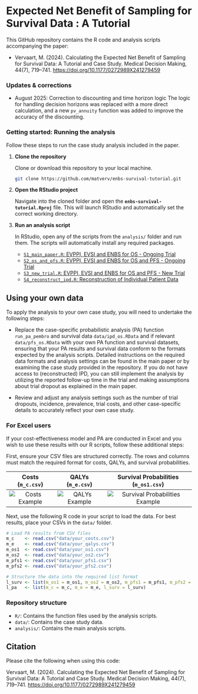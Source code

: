 # Expected Net Benefit of Sampling for Survival Data : A Tutorial
This GitHub repository contains the R code and analysis scripts accompanying the paper:
- Vervaart, M. (2024). Calculating the Expected Net Benefit of Sampling for Survival Data: A Tutorial and Case Study. Medical Decision Making, 44(7), 719–741. https://doi.org/10.1177/0272989X241279459

### Updates & corrections
- August 2025: Correction to discounting and time horizon logic
  The logic for handling decision horizons was replaced with a more direct calculation, and a new `pv_annuity` function was added to improve the accuracy of the discounting.


### Getting started: Running the analysis

Follow these steps to run the case study analysis included in the paper.

1.  **Clone the repository**

    Clone or download this repository to your local machine.
    ```bash
    git clone https://github.com/matverv/enbs-survival-tutorial.git
    ```

2.  **Open the RStudio project**

    Navigate into the cloned folder and open the **`enbs-survival-tutorial.Rproj`** file. This will launch RStudio and automatically set the correct working directory.

3.  **Run an analysis script**

    In RStudio, open any of the scripts from the `analysis/` folder and run them. The scripts will automatically install any required packages.

    - [`S1_main_paper.R`: EVPPI, EVSI and ENBS for OS - Ongoing Trial](https://github.com/matverv/enbs-survival-tutorial/blob/main/analysis/S1_main_paper.R)
    - [`S2_os_and_pfs.R`: EVPPI, EVSI and ENBS for OS and PFS - Ongoing Trial](https://github.com/matverv/enbs-survival-tutorial/blob/main/analysis/S2_os_and_pfs.R)
    - [`S3_new_trial.R`: EVPPI, EVSI and ENBS for OS and PFS - New Trial](https://github.com/matverv/enbs-survival-tutorial/blob/main/analysis/S3_new_trial.R)
    - [`S4_reconstruct_ipd.R`: Reconstruction of Individual Patient Data](https://github.com/matverv/enbs-survival-tutorial/blob/main/analysis/S4_reconstruct_ipdR.R)


## Using your own data

To apply the analysis to your own case study, you will need to undertake the following steps:

-   Replace the case-specific probabilistic analysis (PA) function `run_pa_pembro` and survival data `data/ipd_os.RData` and if relevant `data/pfs_os.RData` with your own PA function and survival datasets, ensuring that your PA results and survival data conform to the formats expected by the analysis scripts. Detailed instructions on the required data formats and analysis settings can be found in the main paper or by examining the case study provided in the repository. If you do not have access to (reconstructed) IPD, you can still implement the analysis by utilizing the reported follow-up time in the trial and making assumptions about trial dropout as explained in the main paper.

-   Review and adjust any analysis settings such as the number of trial dropouts, incidence, prevalence, trial costs, and other case-specific details to accurately reflect your own case study.

### For Excel users

If your cost-effectiveness model and PA are conducted in Excel and you wish to use these results with our R scripts, follow these additional steps:

First, ensure your CSV files are structured correctly. The rows and columns must match the required format for costs, QALYs, and survival probabilities.

| Costs (`m_c.csv`) | QALYs (`m_e.csv`) | Survival Probabilities (`m_os1.csv`) |
| :---: | :---: | :---: |
| ![Costs Example](https://github.com/matverv/enbs-survival-tutorial/assets/58030182/3fe35bd2-45a7-4e20-b766-8187a0fdc98a) | ![QALYs Example](https://github.com/matverv/enbs-survival-tutorial/assets/58030182/cb0b37ed-6dab-4ed9-8cb2-299e9e52d36e) | ![Survival Probabilities Example](https://github.com/matverv/enbs-survival-tutorial/assets/58030182/48d82676-b2cb-4e8c-a3b8-365f13276e19) |

Next, use the following R code in your script to load the data. For best results, place your CSVs in the `data/` folder.

```r
# Load PA results from CSV files
m_c    <- read.csv("data/your_costs.csv")
m_e    <- read.csv("data/your_qalys.csv")
m_os1  <- read.csv("data/your_os1.csv")
m_os2  <- read.csv("data/your_os2.csv")
m_pfs1 <- read.csv("data/your_pfs1.csv")
m_pfs2 <- read.csv("data/your_pfs2.csv")

# Structure the data into the required list format
l_surv <- list(m_os1 = m_os1, m_os2 = m_os2, m_pfs1 = m_pfs1, m_pfs2 = m_pfs2)
l_pa   <- list(m_c = m_c, m_e = m_e, l_surv = l_surv)
```


### Repository structure

- `R/`: Contains the function files used by the analysis scripts.
- `data/`: Contains the case study data.
- `analysis/`: Contains the main analysis scripts.


## Citation

Please cite the following when using this code:

  Vervaart, M. (2024). Calculating the Expected Net Benefit of Sampling for Survival Data: A Tutorial and Case Study. Medical Decision Making, 44(7), 719–741. https://doi.org/10.1177/0272989X241279459



